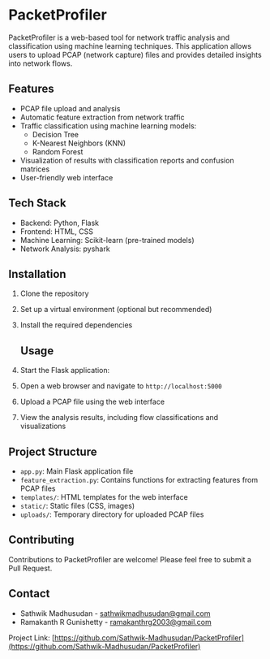 # PacketProfiler

PacketProfiler is a web-based tool for network traffic analysis and classification using machine learning techniques. This application allows users to upload PCAP (network capture) files and provides detailed insights into network flows.

## Features

- PCAP file upload and analysis
- Automatic feature extraction from network traffic
- Traffic classification using machine learning models:
  - Decision Tree
  - K-Nearest Neighbors (KNN)
  - Random Forest
- Visualization of results with classification reports and confusion matrices
- User-friendly web interface

## Tech Stack

- Backend: Python, Flask
- Frontend: HTML, CSS
- Machine Learning: Scikit-learn (pre-trained models)
- Network Analysis: pyshark

## Installation

1. Clone the repository
2. Set up a virtual environment (optional but recommended)
3. Install the required dependencies
   ## Usage

1. Start the Flask application:

2. Open a web browser and navigate to `http://localhost:5000`

3. Upload a PCAP file using the web interface

4. View the analysis results, including flow classifications and visualizations

## Project Structure

- `app.py`: Main Flask application file
- `feature_extraction.py`: Contains functions for extracting features from PCAP files
- `templates/`: HTML templates for the web interface
- `static/`: Static files (CSS, images)
- `uploads/`: Temporary directory for uploaded PCAP files

## Contributing

Contributions to PacketProfiler are welcome! Please feel free to submit a Pull Request.

## Contact

- Sathwik Madhusudan - [sathwikmadhusudan@gmail.com](mailto:sathwikmadhusudan@gmail.com)
- Ramakanth R Gunishetty - [ramakanthrg2003@gmail.com](mailto:ramakanthrg2003@gmail.com)

Project Link: [https://github.com/Sathwik-Madhusudan/PacketProfiler](https://github.com/Sathwik-Madhusudan/PacketProfiler)
